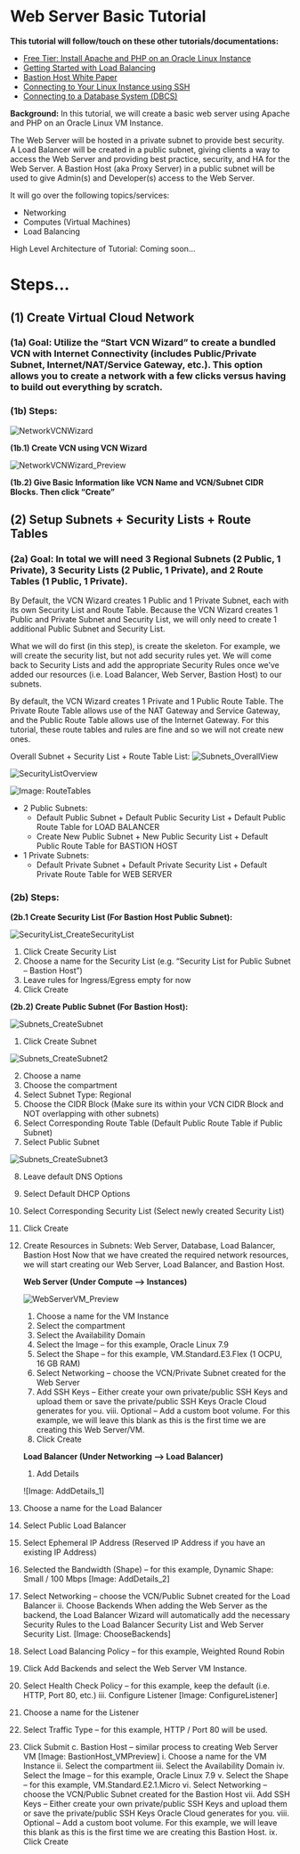 # Web Server Basic Tutorial

**This tutorial will follow/touch on these other tutorials/documentations:**
* [Free Tier: Install Apache and PHP on an Oracle Linux Instance](https://docs.oracle.com/en-us/iaas/developer-tutorials/tutorials/apache-on-oracle-linux/01-summary.htm)
* [Getting Started with Load Balancing](https://docs.oracle.com/en-us/iaas/Content/GSG/Tasks/loadbalancing.htm#Getting_Started_with_Load_Balancing)
* [Bastion Host White Paper](https://docs.oracle.com/en-us/iaas/Content/Resources/Assets/whitepapers/bastion-hosts.pdf)
* [Connecting to Your Linux Instance using SSH](https://docs.oracle.com/en-us/iaas/Content/GSG/Tasks/testingconnection.htm)
* [Connecting to a Database System (DBCS)](https://docs.oracle.com/en-us/iaas/Content/Database/Tasks/connectingDB.htm)

**Background:**
In this tutorial, we will create a basic web server using Apache and PHP on an Oracle Linux VM Instance.

The Web Server will be hosted in a private subnet to provide best security. A Load Balancer will be created in a public subnet, giving clients a way to access the Web Server and providing best practice, security, and HA for the Web Server. A Bastion Host (aka Proxy Server) in a public subnet will be used to give Admin(s) and Developer(s) access to the Web Server.

It will go over the following topics/services:
* Networking
* Computes (Virtual Machines)
* Load Balancing

High Level Architecture of Tutorial:
Coming soon… 

# Steps...
## (1) Create Virtual Cloud Network
### (1a) Goal: Utilize the “Start VCN Wizard” to create a bundled VCN with Internet Connectivity (includes Public/Private Subnet, Internet/NAT/Service Gateway, etc.). This option allows you to create a network with a few clicks versus having to build out everything by scratch.

### (1b) Steps:
![NetworkVCNWizard](https://github.com/kevdhan/OracleCloud/blob/main/Infrastructure/WebServer_Basic/Images/Network/NetworkVCNWizard.png)

**(1b.1) Create VCN using VCN Wizard**

![NetworkVCNWizard_Preview](https://github.com/kevdhan/OracleCloud/blob/main/Infrastructure/WebServer_Basic/Images/Network/NetworkVCNWizard_Preview.png)

**(1b.2) Give Basic Information like VCN Name and VCN/Subnet CIDR Blocks. Then click “Create”**

## (2) Setup Subnets + Security Lists + Route Tables
### (2a) Goal: In total we will need **3 Regional Subnets** (2 Public, 1 Private), **3 Security Lists** (2 Public, 1 Private), and **2 Route Tables** (1 Public, 1 Private). 

By Default, the VCN Wizard creates 1 Public and 1 Private Subnet, each with its own Security List and Route Table. Because the VCN Wizard creates 1 Public and Private Subnet and Security List, we will only need to create 1 additional Public Subnet and Security List.

What we will do first (in this step), is create the skeleton. For example, we will create the security list, but not add security rules yet. We will come back to Security Lists and add the appropriate Security Rules once we’ve added our resources (i.e. Load Balancer, Web Server, Bastion Host) to our subnets.

By default, the VCN Wizard creates 1 Private and 1 Public Route Table. The Private Route Table allows use of the NAT Gateway and Service Gateway, and the Public Route Table allows use of the Internet Gateway. For this tutorial, these route tables and rules are fine and so we will not create new ones.

Overall Subnet + Security List + Route Table List:
![Subnets_OverallView](https://github.com/kevdhan/OracleCloud/blob/main/Infrastructure/WebServer_Basic/Images/Network/Subnets_OverallView.png)

![SecurityListOverview](https://github.com/kevdhan/OracleCloud/blob/main/Infrastructure/WebServer_Basic/Images/Network/SecurityListOverview.png)

![Image: RouteTables](https://github.com/kevdhan/OracleCloud/blob/main/Infrastructure/WebServer_Basic/Images/Network/RouteTableOverview.png)

* 2 Public Subnets:
   * Default Public Subnet + Default Public Security List + Default Public Route Table for LOAD BALANCER
   * Create New Public Subnet + New Public Security List + Default Public Route Table for BASTION HOST
* 1 Private Subnets:
   * Default Private Subnet + Default Private Security List + Default Private Route Table for WEB SERVER

### (2b) Steps:
**(2b.1 Create Security List (For Bastion Host Public Subnet):**

![SecurityList_CreateSecurityList](https://github.com/kevdhan/OracleCloud/blob/main/Infrastructure/WebServer_Basic/Images/Network/SecurityList_CreateSecurityList.png)

1. Click Create Security List
2. Choose a name for the Security List (e.g. “Security List for Public Subnet – Bastion Host”)
3. Leave rules for Ingress/Egress empty for now
4. Click Create

**(2b.2) Create Public Subnet (For Bastion Host):**

![Subnets_CreateSubnet](https://github.com/kevdhan/OracleCloud/blob/main/Infrastructure/WebServer_Basic/Images/Network/Subnets_CreateSubnet.png)
   
1. Click Create Subnet

![Subnets_CreateSubnet2](https://github.com/kevdhan/OracleCloud/blob/main/Infrastructure/WebServer_Basic/Images/Network/Subnets_CreateSubnet2.png)
   
   2. Choose a name
   3. Choose the compartment
   4. Select Subnet Type: Regional
   5. Choose the CIDR Block (Make sure its within your VCN CIDR Block and NOT overlapping with other subnets)
   6. Select Corresponding Route Table (Default Public Route Table if Public Subnet)
   7. Select Public Subnet

   ![Subnets_CreateSubnet3](https://github.com/kevdhan/OracleCloud/blob/main/Infrastructure/WebServer_Basic/Images/Network/Subnets_CreateSubnet3.png)
   
   8. Leave default DNS Options
   9. Select Default DHCP Options
   10. Select Corresponding Security List (Select newly created Security List)
   11. Click Create

3. Create Resources in Subnets: Web Server, Database, Load Balancer, Bastion Host
Now that we have created the required network resources, we will start creating our Web Server, Load Balancer, and Bastion Host.

   **Web Server (Under Compute --> Instances)**
   
   ![WebServerVM_Preview](https://github.com/kevdhan/OracleCloud/blob/main/Infrastructure/WebServer_Basic/Images/WebServer/WebServerVM_Preview.png)
   
   1. Choose a name for the VM Instance
   2. Select the compartment
   3. Select the Availability Domain
   4. Select the Image – for this example, Oracle Linux 7.9
   5. Select the Shape – for this example, VM.Standard.E3.Flex (1 OCPU, 16 GB RAM)
   6. Select Networking – choose the VCN/Private Subnet created for the Web Server
   7. Add SSH Keys – Either create your own private/public SSH Keys and upload them or save the private/public SSH Keys Oracle Cloud generates for you.
viii.	Optional – Add a custom boot volume. For this example, we will leave this blank as this is the first time we are creating this Web Server/VM.
   8. Click Create

   **Load Balancer (Under Networking --> Load Balancer)**
   1. Add Details
   
   ![Image: AddDetails_1]
   
1.	Choose a name for the Load Balancer
2.	Select Public Load Balancer
3.	Select Ephemeral IP Address (Reserved IP Address if you have an existing IP Address)
4.	Selected the Bandwidth (Shape) – for this example, Dynamic Shape: Small / 100 Mbps
[Image: AddDetails_2]
5.	Select Networking – choose the VCN/Public Subnet created for the Load Balancer
ii.	Choose Backends
When adding the Web Server as the backend, the Load Balancer Wizard will automatically add the necessary Security Rules to the Load Balancer Security List and Web Server Security List.
[Image: ChooseBackends]
1.	Select Load Balancing Policy – for this example, Weighted Round Robin
2.	Click Add Backends and select the Web Server VM Instance.
3.	Select Health Check Policy – for this example, keep the default (i.e. HTTP, Port 80, etc.)
iii.	Configure Listener
[Image: ConfigureListener]
1.	Choose a name for the Listener
2.	Select Traffic Type – for this example, HTTP / Port 80 will be used.
3.	Click Submit
c.	Bastion Host – similar process to creating Web Server VM
[Image: BastionHost_VMPreview]
i.	Choose a name for the VM Instance
ii.	Select the compartment
iii.	Select the Availability Domain
iv.	Select the Image – for this example, Oracle Linux 7.9
v.	Select the Shape – for this example, VM.Standard.E2.1.Micro
vi.	Select Networking – choose the VCN/Public Subnet created for the Bastion Host
vii.	Add SSH Keys – Either create your own private/public SSH Keys and upload them or save the private/public SSH Keys Oracle Cloud generates for you.
viii.	Optional – Add a custom boot volume. For this example, we will leave this blank as this is the first time we are creating this Bastion Host.
ix.	Click Create







